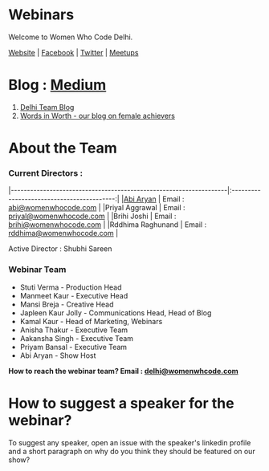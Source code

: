 # Webinars

Welcome to Women Who Code Delhi. 

[Website](https://www.womenwhocode.com/delhi) | [Facebook](https://www.facebook.com/womenwhocodedelhi/) | [Twitter](https://twitter.com/wwcode_delhi) | [Meetups](https://www.meetup.com/Women-Who-Code-Delhi/)

# Blog : [Medium](https://medium.com/@WWCode_Delhi)
1. [Delhi Team Blog](https://medium.com/women-who-code-delhi)
2. [Words in Worth - our blog on female achievers](https://medium.com/wordsinworth-interview-series)

# About the Team

### Current Directors :
|-------------------------------------------------------------------|:------------------------------------------:|
|[Abi Aryan](https://www.facebook.com/officialabiaryan/)            |          Email : abi@womenwhocode.com      |
|Priyal Aggrawal                                                    |          Email : priyal@womenwhocode.com   |
|Brihi Joshi                                                        |          Email : brihi@womenwhocode.com    |
|Rddhima Raghunand                                                  |          Email : rddhima@womenwhocode.com  |

Active Director : Shubhi Sareen 

### Webinar Team 
* Stuti Verma - Production Head
* Manmeet Kaur - Executive Head
* Mansi Breja - Creative Head
* Japleen Kaur Jolly - Communications Head, Head of Blog
* Kamal Kaur - Head of Marketing, Webinars
* Anisha Thakur - Executive Team
* Aakansha Singh - Executive Team
* Priyam Bansal - Executive Team
* Abi Aryan - Show Host

**How to reach the webinar team? Email : delhi@womenwhcode.com**

# How to suggest a speaker for the webinar?
To suggest any speaker, open an issue with the speaker's linkedin profile and a short paragraph on why do you think they should be featured on our show?

